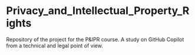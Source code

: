 # Privacy_and_Intellectual_Property_Rights
Repository of the project for the P&amp;IPR course.
A study on GitHub Copilot from a technical and legal point of view.
